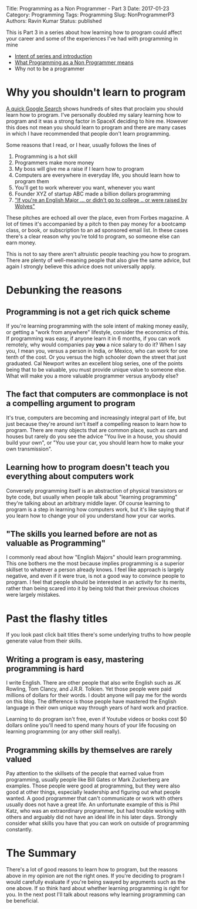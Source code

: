 Title: Programming as a Non Programmer - Part 3
Date: 2017-01-23
Category: Programming 
Tags: Programming
Slug: NonProgrammerP3
Authors: Ravin Kumar
Status: published

This is Part 3 in a series about how learning how to program could affect
your career and some of the experiences I've had with programming in mine

* [Intent of series and introduction]({filename}NonProgrammer.md)
* [What Programming as a Non Programmer means]({filename}NonProgrammerPart2.md)
* Why not to be a programmer


# Why you shouldn't learn to program
[A quick Google Search](https://www.google.com/search?q=you+should+learn+to+program)
shows hundreds of sites that proclaim you should learn how to program.
I've personally doubled my salary learning how to program and it was a strong
factor in SpaceX deciding to hire me. However this does not mean you should 
learn to program and there are many cases in which I have recommended that people
don't learn programming.  

Some reasons that I read, or I hear, usually follows the lines of  

1. Programming is a hot skill
2. Programmers make more money
3. My boss will give me a raise if I learn how to program
4. Computers are everywhere in everyday life, you should learn how to program them 
5. You'll get to work wherever you want, whenever you want 
6. Founder XYZ of startup ABC made a billion dollars programming
7. ["If you're an English Major ... or didn't go to college .. or were raised by Wolves"](https://www.forbes.com/sites/laurencebradford/2016/06/20/why-every-millennial-should-learn-some-code/2/#)

These pitches are echoed all over the place, even from Forbes magazine.
A lot of times it's accompanied by
a pitch to then pay money for a bootcamp class, or book, or subscription
to an ad sponsored email list. In these cases there's a clear reason why
you're told to program, so someone else can earn money.

This is not to say there aren't altruistic people teaching you how to program.
There are plenty of well-meaning people that also give the same advice,
but again I strongly believe this advice does not universally apply.

# Debunking the reasons

## Programming is not a get rich quick scheme
If you're learning programming with the sole intent of making money easily,
or getting a "work from anywhere" lifestyle, consider the economics 
of this. If programming was easy, if anyone learn it in 6 months, if you can
work remotely, why would companies pay **you** a nice salary to do it? When I say
you, I mean you, versus a person in India, or Mexico, who can work for one 
tenth of the cost. Or you versus the high schooler down the street that
just graduated. Cal Newport writes an excellent blog series, one of the points
being that to be valuable, you must provide unique value to someone else.
What will make you a more valuable programmer versus anybody else?

## The fact that computers are commonplace is not a compelling argument to program
It's true, computers are becoming and increasingly integral part of life,
but just because they're around isn't itself a compelling reason to
learn how to program. There are many objects that are common place,
such as cars and houses but rarely do you see the advice
"You live in a house, you should build your own", or "You use your car, you
should learn how to make your own transmission". 

## Learning how to program doesn't teach you everything about computers work
Conversely programming itself is an abstraction of physical transistors or byte code,
but usually when people talk about "learning programming" they're talking about
an arbitrary middle layer. Of course learning to program is a step
in learning how computers work, but it's like saying that if you learn
how to change your oil you understand how your car works.

## "The skills you learned before are not as valuable as Programming"
I commonly read about how "English Majors" should learn programming.
This one bothers me the most because implies programming is a superior
skillset to whatever a person already knows. I feel like approach
is largely negative, and even if it were true, is not a good way to convince 
people to program. I feel that people should be interested in an activity
for its merits, rather than being scared into it by being told that 
their previous choices were largely mistakes.

# Past the flashy titles
If you look past click bait titles there's some underlying truths to 
how people generate value from their skills.

## Writing a program is easy, mastering programming is hard 
I write English. There are other people that
also write English such as JK Rowling, Tom Clancy, and J.R.R. Tolkien.
Yet those people were paid millions of dollars for their words. I doubt
anyone will pay me for the words on this  blog. The difference is those people have mastered
the English language in their own unique way through years of hard work and practice.

Learning to do program isn't free, even if Youtube videos or books cost $0 dollars
online you'll need to spend many hours of your life focusing on learning
programming (or any other skill really). 

## Programming skills by themselves are rarely valued 
Pay attention to the skillsets of the people that earned value from
programming, usually people like Bill Gates or Mark Zuckerberg are examples.
Those people were good at programming, but they were also good at other things,
especially leadership and figuring out what people wanted. A good programmer
that can't communicate or work with others usually does not have a great life.
An unfortunate example of this is Phil Katz, who was an extraordinary programmer,
but had trouble working with others and arguably did not have an ideal life in
his later days. Strongly consider what skills you have that you can work on 
outside of programming constantly.

# The Summary
There's a lot of good reasons to learn how to program, but the reasons
above in my opinion are not the right ones. If you're deciding to program
I would carefully evaluate if you're being swayed by arguments
such as the one above. If so think hard about whether learning programming
is right for you. In the next post I'll talk about reasons why learning
programming can be beneficial.
